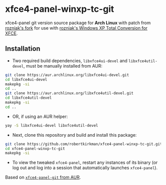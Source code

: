 # xfce4-panel-winxp-tc-git
xfce4-panel git version source package for **Arch Linux** with patch from [rozniak's fork](https://github.com/rozniak/xfce-winxp-tc-panel) for use with [rozniak's Windows XP Total Conversion for XFCE](https://github.com/rozniak/xfce-winxp-tc).

## Installation
- Two required build dependencies, `libxfce4ui-devel` and `libxfce4util-devel`, must be manually installed from AUR:
```sh
git clone https://aur.archlinux.org/libxfce4ui-devel.git
cd libxfce4ui-devel
makepkg -si
cd ..
git clone https://aur.archlinux.org/libxfce4util-devel.git
cd libxfce4util-devel
makepkg -si
cd ..
```
- OR, if using an AUR helper:
```sh
yay -S libxfce4ui-devel libxfce4util-devel
```
- Next, clone this repository and build and install this package:
```sh
git clone https://github.com/robertkirkman/xfce4-panel-winxp-tc-git.git
cd xfce4-panel-winxp-tc-git
makepkg -si
```
- To view the tweaked `xfce4-panel`, restart any instances of its binary (or log out and log into a session that automatically launches `xfce4-panel`).

Based on [`xfce4-panel-git` from AUR](https://aur.archlinux.org/packages/xfce4-panel-git/).
